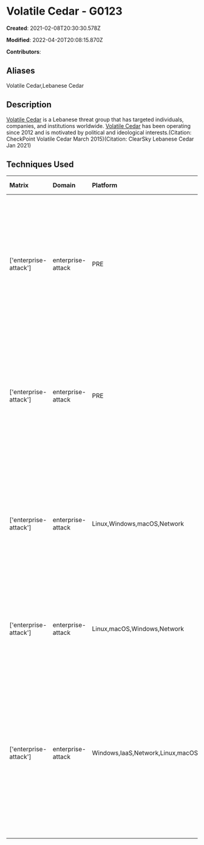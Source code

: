 # Volatile Cedar - G0123

**Created**: 2021-02-08T20:30:30.578Z

**Modified**: 2022-04-20T20:08:15.870Z

**Contributors**: 

## Aliases

Volatile Cedar,Lebanese Cedar

## Description

[Volatile Cedar](https://attack.mitre.org/groups/G0123) is a Lebanese threat group that has targeted individuals, companies, and institutions worldwide. [Volatile Cedar](https://attack.mitre.org/groups/G0123) has been operating since 2012 and is motivated by political and ideological interests.(Citation: CheckPoint Volatile Cedar March 2015)(Citation: ClearSky Lebanese Cedar Jan 2021)

## Techniques Used

|Matrix|Domain|Platform|Technique ID|Technique Name|Use|
| :---| :---| :---| :---| :---| :---|
|['enterprise-attack']|enterprise-attack|PRE|T1595.002|Vulnerability Scanning|[Volatile Cedar](https://attack.mitre.org/groups/G0123) has performed vulnerability scans of the target server.(Citation: CheckPoint Volatile Cedar March 2015)(Citation: ClearSky Lebanese Cedar Jan 2021)|
|['enterprise-attack']|enterprise-attack|PRE|T1595.003|Wordlist Scanning|[Volatile Cedar](https://attack.mitre.org/groups/G0123) has used DirBuster and GoBuster to brute force web directories and DNS subdomains.(Citation: ClearSky Lebanese Cedar Jan 2021)|
|['enterprise-attack']|enterprise-attack|Linux,Windows,macOS,Network|T1505.003|Web Shell|[Volatile Cedar](https://attack.mitre.org/groups/G0123) can inject web shell code into a server.(Citation: CheckPoint Volatile Cedar March 2015)(Citation: ClearSky Lebanese Cedar Jan 2021) |
|['enterprise-attack']|enterprise-attack|Linux,macOS,Windows,Network|T1105|Ingress Tool Transfer|[Volatile Cedar](https://attack.mitre.org/groups/G0123) can deploy additional tools.(Citation: ClearSky Lebanese Cedar Jan 2021)|
|['enterprise-attack']|enterprise-attack|Windows,IaaS,Network,Linux,macOS,Containers|T1190|Exploit Public-Facing Application|[Volatile Cedar](https://attack.mitre.org/groups/G0123) has targeted publicly facing web servers, with both automatic and manual vulnerability discovery.(Citation: CheckPoint Volatile Cedar March 2015) (Citation: ClearSky Lebanese Cedar Jan 2021) |
